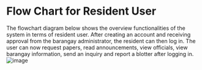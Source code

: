 # Flow Chart for Resident User
The flowchart diagram below shows the overview functionalities of the system in terms of resident user. After creating an account and receiving approval from the barangay administrator, the resident can then log in. The user can now request papers, read announcements, view officials, view barangay information, send an inquiry and report a blotter after logging in.
![image](https://github.com/Christopherdereal/TEST-DONE/assets/93916806/ed72bb88-a963-472c-8b76-21412400d069)
